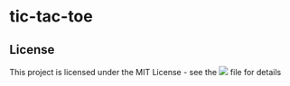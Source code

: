 # tic-tac-toe
<p align="center">


</p>

## License

This project is licensed under the MIT License - see the [<img src="https://img.shields.io/github/license/pradyumnamahajan52/tic-tac-toe?color=GREEN">](LICENSE) file for details
